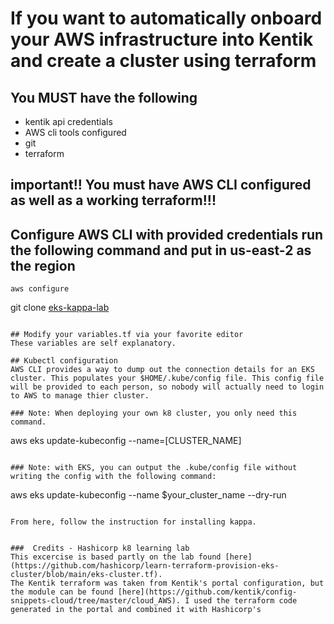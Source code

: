
# If you want to automatically onboard your AWS infrastructure into Kentik and create a cluster using terraform 
## You MUST have the following 
- kentik api credentials
- AWS cli tools configured
- git 
- terraform


## important!! You must have AWS CLI configured as well as a working terraform!!!

## Configure AWS CLI with provided credentials run the following command and put in us-east-2 as the region
```
aws configure
```
git clone [eks-kappa-lab](https://github.com/mkrygeri/eks-kappa-lab)
```

## Modify your variables.tf via your favorite editor
These variables are self explanatory. 

## Kubectl configuration
AWS CLI provides a way to dump out the connection details for an EKS cluster. This populates your $HOME/.kube/config file. This config file will be provided to each person, so nobody will actually need to login to AWS to manage thier cluster.

### Note: When deploying your own k8 cluster, you only need this command.  
```
aws eks update-kubeconfig --name=[CLUSTER_NAME]  
```

### Note: with EKS, you can output the .kube/config file without writing the config with the following command:
```
aws eks update-kubeconfig --name $your_cluster_name --dry-run 
```

From here, follow the instruction for installing kappa.


###  Credits - Hashicorp k8 learning lab
This excercise is based partly on the lab found [here](https://github.com/hashicorp/learn-terraform-provision-eks-cluster/blob/main/eks-cluster.tf). 
The Kentik terraform was taken from Kentik's portal configuration, but the module can be found [here](https://github.com/kentik/config-snippets-cloud/tree/master/cloud_AWS). I used the terraform code generated in the portal and combined it with Hashicorp's

